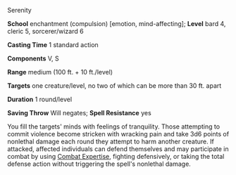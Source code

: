 Serenity

**School** enchantment (compulsion) [emotion, mind-affecting]; **Level** bard 4, cleric 5, sorcerer/wizard 6

**Casting Time** 1 standard action

**Components** V, S

**Range** medium (100 ft. + 10 ft./level)

**Targets** one creature/level, no two of which can be more than 30 ft. apart

**Duration** 1 round/level

**Saving Throw** Will negates; **Spell Resistance** yes

You fill the targets' minds with feelings of tranquility. Those attempting to commit violence become stricken with wracking pain and take 3d6 points of nonlethal damage each round they attempt to harm another creature. If attacked, affected individuals can defend themselves and may participate in combat by using [Combat Expertise](/pathfinderRPG/prd/feats.html#_combat-expertise), fighting defensively, or taking the total defense action without triggering the spell's nonlethal damage.

